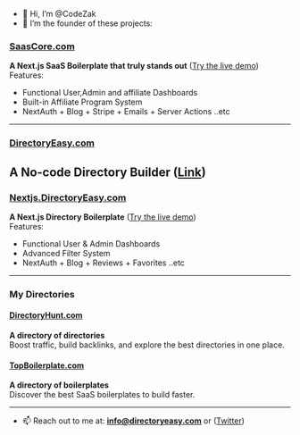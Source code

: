 - 👋 Hi, I’m @CodeZak  
- 👀 I’m the founder of these projects:  

### [SaasCore.com](https://saascore.com)  
**A Next.js SaaS Boilerplate that truly stands out** ([Try the live demo](https://demo.saascore.com))  
Features:  
- Functional User,Admin and affiliate Dashboards  
- Built-in Affiliate Program System  
- NextAuth + Blog + Stripe + Emails + Server Actions ..etc

---

### [DirectoryEasy.com](https://directoryeasy.com)  
**A No-code Directory Builder** ([Link](https://directoryeasy.com))  
---

### [Nextjs.DirectoryEasy.com](https://nextjs.directoryeasy.com)  
**A Next.js Directory Boilerplate** ([Try the live demo](https://demo.directoryeasy.com))  
Features:  
- Functional User & Admin Dashboards  
- Advanced Filter System  
- NextAuth + Blog + Reviews + Favorites ..etc


---

### My Directories  
#### [DirectoryHunt.com](https://directoryhunt.com)  
**A directory of directories**  
Boost traffic, build backlinks, and explore the best directories in one place.  

#### [TopBoilerplate.com](https://topboilerplate.com)  
**A directory of boilerplates**  
Discover the best SaaS boilerplates to build faster.

---

- 📫 Reach out to me at: **info@directoryeasy.com** or ([Twitter](https://x.com/codezakk))  





